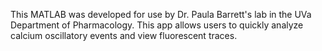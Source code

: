 This MATLAB was developed for use by Dr. Paula Barrett's lab in the UVa Department of Pharmacology. This app allows users to quickly analyze calcium oscillatory events and view fluorescent traces.
